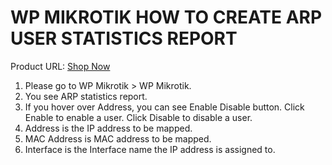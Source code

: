 # WP MIKROTIK HOW TO CREATE ARP USER STATISTICS REPORT

Product URL: [Shop Now](https://garazlab.com/product/wp-mikrotik-iot-plugin-for-realtime-network-management/)

1. Please go to WP Mikrotik > WP Mikrotik.
2. You see ARP statistics report.
3. If you hover over Address, you can see Enable Disable button. Click Enable to enable a user. Click Disable to disable a user.
4. Address is the IP address to be mapped.
5. MAC Address is MAC address to be mapped.
6. Interface is the Interface name the IP address is assigned to.
